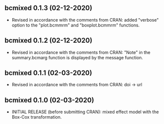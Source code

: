 ## bcmixed 0.1.3 (02-12-2020)
* Revised in accordance with the comments from CRAN: added "verbose" option to the "plot.bcmmrm" and "boxplot.bcmmrm" functions.
## bcmixed 0.1.2 (02-12-2020)
* Revised in accordance with the comments from CRAN: "Note" in the summary.bcmarg function is displayed by the message function.
## bcmixed 0.1.1 (02-03-2020)
* Revised in accordance with the comments from CRAN: doi -> url
## bcmixed 0.1.0 (02-03-2020)
* INITIAL RELEASE (before submitting CRAN): mixed effect model with the Box-Cox transformation.